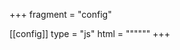 +++
fragment = "config"

[[config]]
  type = "js"
  html = """<script>
  document.querySelector("#content .title-container h2").style.color = "red";
</script>"""
+++
